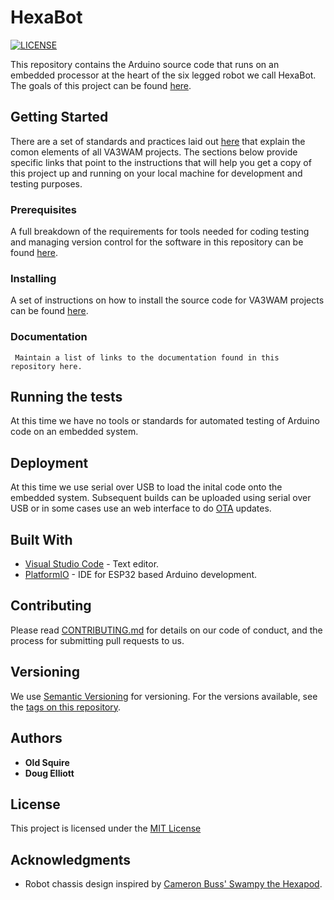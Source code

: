 # HexaBot

[![LICENSE](https://img.shields.io/badge/license-MIT-lightgrey.svg)](https://raw.githubusercontent.com/mmistakes/minimal-mistakes/master/LICENSE)

This repository contains the Arduino source code that runs on an embedded processor at the heart of the six legged robot we call HexaBot. The goals of this project can be found [here](goals.md). 

## Getting Started

There are a set of standards and practices laid out [here](https://va3wam.github.io/) that explain the comon elements of all VA3WAM projects. The sections below provide specific links that point to the instructions that will help you get a copy of this project up and running on your local machine for development and testing purposes. 

### Prerequisites

A full breakdown of the requirements for tools needed for coding testing and managing version control for the software in this repository can be found [here](https://va3wam.github.io/software/).

### Installing

A set of instructions on how to install the source code for VA3WAM projects can be found [here](https://va3wam.github.io/versionControl/). 

### Documentation

``` Maintain a list of links to the documentation found in this repository here.```

## Running the tests

At this time we have no tools or standards for automated testing of Arduino code on an embedded system. 

## Deployment

At this time we use serial over USB to load the inital code onto the embedded system. Subsequent builds can be uploaded using serial over USB or in some cases use an web interface to do [OTA](https://en.wikipedia.org/wiki/Over-the-air_programming) updates.

## Built With

  - [Visual Studio Code](https://code.visualstudio.com/) - Text editor.
  - [PlatformIO](https://platformio.org/) - IDE for ESP32 based Arduino development.

## Contributing

Please read [CONTRIBUTING.md](contributing.md) for details on our code
of conduct, and the process for submitting pull requests to us.

## Versioning

We use [Semantic Versioning](http://semver.org/) for versioning. For the versions
available, see the [tags on this
repository](https://github.com/va3wam/hexaBot/releases). 

## Authors

  - **Old Squire**
  - **Doug Elliott**

## License

This project is licensed under the [MIT License](license.md)

## Acknowledgments

  - Robot chassis design inspired by [Cameron Buss' Swampy the Hexapod](https://grabcad.com/library/swampy-the-hexapod-1). 
